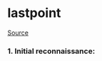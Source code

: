 # lastpoint


[Source](https://github.com/antoinenguyen-09/All_CTF_write-ups/tree/master/ISITDTU%20CTF/2021/web/last%20point/source)

### 1. Initial reconnaissance:




